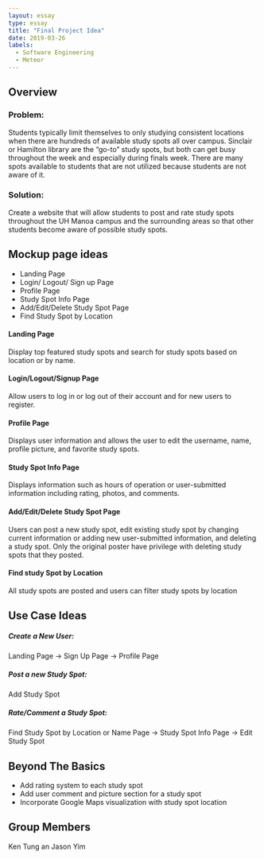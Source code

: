 ```yaml
---
layout: essay
type: essay
title: "Final Project Idea"
date: 2019-03-26
labels:
  - Software Engineering
  - Meteor
---
```


## **Overview**
### Problem:
Students typically limit themselves to only studying consistent locations when there are hundreds of available study spots all over campus. Sinclair or Hamilton library are the “go-to” study spots, but both can get busy throughout the week and especially during finals week. There are many spots available to students that are not utilized because students are not aware of it. </br>

### Solution:
Create a website that will allow students to post and rate study spots throughout the UH Manoa campus and the surrounding areas so that other students become aware of possible study spots.

## **Mockup page ideas**
* Landing Page
* Login/ Logout/ Sign up Page
* Profile Page
* Study Spot Info Page
* Add/Edit/Delete Study Spot Page
* Find Study Spot by Location

#### Landing Page
Display top featured study spots and search for study spots based on location or by name.
#### Login/Logout/Signup Page
Allow users to log in or log out of their account and for new users to register.
#### Profile Page
Displays user information and allows the user to edit the username, name, profile picture, and favorite study spots.
#### Study Spot Info Page 
Displays information such as hours of operation or user-submitted information including rating, photos, and comments.
#### Add/Edit/Delete Study Spot Page
Users can post a new study spot, edit existing study spot by changing current information or adding new user-submitted information, and deleting a study spot.  Only the original poster have privilege with deleting study spots that they posted.
#### Find study Spot by Location
All study spots are posted and users can filter study spots by location

## **Use Case Ideas**
##### Create a New User: 
Landing Page -> Sign Up Page -> Profile Page
##### Post a new Study Spot:
Add Study Spot
##### Rate/Comment a Study Spot:
Find Study Spot by Location or Name Page -> Study Spot Info Page -> Edit Study Spot

## **Beyond The Basics**
* Add rating system to each study spot
* Add user comment and picture section for a study spot
* Incorporate Google Maps visualization with study spot location


## **Group Members**
Ken Tung an Jason Yim






